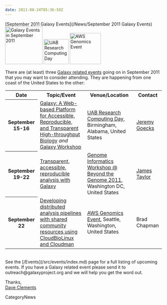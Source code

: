 ```yaml
---
date: 2011-08-24T05:36:59Z
---
```

<div class='newsItemHeader'>[September 2011 Galaxy Events](/News/September 2011 Galaxy Events)</div>

<div class='right'>
<a href='/Events'><img src='/Images/Logos/galaxyLogoTrimmed.png' alt='Galaxy Events in September 2011' width="120" /></a> <a href='http://docs.uabgrid.uab.edu/wiki/2011'><img src='/Images/Logos/UABLogo.png' alt='UAB Research Computing Day' width="80" /></a> <a href='http://aws.amazon.com/genomicsevent/'><img src='/Images/Logos/AWSLogo.png' alt='AWS Genomics Event' width="100" /></a>
</div>

There are (at least) three [Galaxy related events](/src/events/index.md) going on in September 2011 that you may want to consider attending.  They are happening from one coast of the United States to the other:

<table>
  <tr class="th" >
    <th> Date </th>
    <th> Topic/Event </th>
    <th> Venue/Location </th>
    <th> Contact </th>
  </tr>
  <tr>
    <th> September 15-16 </th>
    <td> </em><a href='http://docs.uabgrid.uab.edu/wiki/2011'>Galaxy: A Web-based Platform for Accessible, Reproducible, and Transparent High-throughput Biology</a><em> and </em><a href='http://docs.uabgrid.uab.edu/wiki/2011_Galaxy_Workshop'>Galaxy Workshop</a><em> </td>
    <td> <a href='http://docs.uabgrid.uab.edu/wiki/2011'>UAB Research Computing Day</a>, Birmingham, Alabama, United States </td>
    <td> <a href='/JeremyGoecks'>Jeremy Goecks</a> </td>
  </tr>
  <tr>
    <th> September 19-22 </th>
    <td> </em><a href='http://www.beyond-the-genome.com/program.html'>Transparent, accessible, reproducible analysis with Galaxy</a><em> </td>
    <td> <a href='http://www.beyond-the-genome.com/program.html'>Genome Informatics Workshop @ Beyond the Genome 2011</a>, Washington DC, United States </td>
    <td> <a href='/JamesTaylor'>James Taylor</a> </td>
  </tr>
  <tr>
    <th> September 22 </th>
    <td> </em><a href='http://bcbio.wordpress.com/2011/08/19/distributed-exome-analysis-pipeline-with-cloudbiolinux-and-cloudman/'>Developing distributed analysis pipelines with shared community resources using CloudBioLinux and Cloudman</a><em> </td>
    <td> <a href='http://aws.amazon.com/genomicsevent/'>AWS Genomics Event</a>, Seattle, Washington, United States </td>
    <td> Brad Chapman </td>
  </tr>
</table>

<br />
See the [/Events](/src/events/index.md) page for a full listing of upcoming events.  If you have a Galaxy related event please send it to outreach@galaxyproject.org and we will help you get the word out.

Thanks,<br />
[Dave Clements](/src/DaveClements/index.md)


CategoryNews
